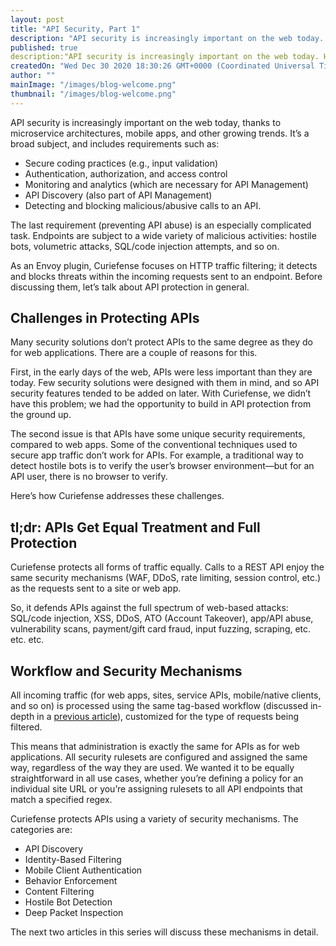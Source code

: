 ```yaml
---
layout: post
title: "API Security, Part 1"
description: "API security is increasingly important on the web today. However, filtering API traffic is, in some ways, quite different than protecting a web application. Here's how Curiefense approaches these challenges."
published: true
description:"API security is increasingly important on the web today. However, filtering API traffic is, in some ways, quite different than protecting a web application. Here's how Curiefense approaches these challenges."
createdOn: "Wed Dec 30 2020 18:30:26 GMT+0000 (Coordinated Universal Time)"
author: ""
mainImage: "/images/blog-welcome.png"
thumbnail: "/images/blog-welcome.png"
---
```


<p>API security is increasingly important on the web today, thanks to microservice architectures, mobile apps, and other growing trends. It’s a broad subject, and includes requirements such as:&nbsp;</p>
<ul>
    <li>Secure coding practices (e.g., input validation)&nbsp;</li>
    <li>Authentication, authorization, and access control</li>
    <li>Monitoring and analytics (which are necessary for API Management)</li>
    <li>API Discovery (also part of API Management)</li>
    <li>Detecting and blocking malicious/abusive calls to an API.&nbsp;</li>
</ul>
<p>The last requirement (preventing API abuse) is an especially complicated task. Endpoints are subject to a wide variety of malicious activities: hostile bots, volumetric attacks, SQL/code injection attempts, and so on.&nbsp;</p>
<p>As an Envoy plugin, Curiefense focuses on HTTP traffic filtering; it detects and blocks threats within the incoming requests sent to an endpoint. Before discussing them, let’s talk about API protection in general.<br /></p>
<h2>Challenges in Protecting APIs</h2>
<p>Many security solutions don’t protect APIs to the same degree as they do for web applications. There are a couple of reasons for this.</p>
<p>
    First, in the early days of the web, APIs were less important than they are today. Few security solutions were designed with them in mind, and so API security features tended to be added on later. With Curiefense, we didn’t have this
    problem; we had the opportunity to build in API protection from the ground up.&nbsp;
</p>
<p>
    The second issue is that APIs have some unique security requirements, compared to web apps. Some of the conventional techniques used to secure app traffic don’t work for APIs. For example, a traditional way to detect hostile bots is to
    verify the user’s browser environment—but for an API user, there is no browser to verify.
</p>
<p>Here’s how Curiefense addresses these challenges.<br /></p>
<h2>tl;dr: APIs Get Equal Treatment and Full Protection</h2>
<p>Curiefense protects all forms of traffic equally. Calls to a REST API enjoy the same security mechanisms (WAF, DDoS, rate limiting, session control, etc.) as the requests sent to a site or web app.</p>
<p>So, it defends APIs against the full spectrum of web-based attacks: SQL/code injection, XSS, DDoS, ATO (Account Takeover), app/API abuse, vulnerability scans, payment/gift card fraud, input fuzzing, scraping, etc. etc. etc.<br /></p>
<h2>Workflow and Security Mechanisms&nbsp;</h2>
<p>
    All incoming traffic (for web apps, sites, service APIs, mobile/native clients, and so on) is processed using the same tag-based workflow (discussed in-depth in a
    <a href="https://www.curiefense.io/post/an-intuitive-system">previous article</a>), customized for the type of requests being filtered.
</p>
<p>
    This means that administration is exactly the same for APIs as for web applications. All security rulesets are configured and assigned the same way, regardless of the way they are used. We wanted it to be equally straightforward in all
    use cases, whether you’re defining a policy for an individual site URL or you’re assigning rulesets to all API endpoints that match a specified regex.<br />
</p>
<p>Curiefense protects APIs using a variety of security mechanisms. The categories are:</p>
<ul>
    <li>API Discovery</li>
    <li>Identity-Based Filtering</li>
    <li>Mobile Client Authentication</li>
    <li>Behavior Enforcement</li>
    <li>Content Filtering</li>
    <li>Hostile Bot Detection</li>
    <li>Deep Packet Inspection</li>
</ul>
<p>The next two articles in this series will discuss these mechanisms in detail.</p>
<p>‍</p>
